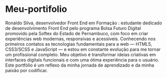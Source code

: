 # Meu-portifolio
 Ronaldo Silva, desenvolvedor Front End em Formação : estudante dedicado de desenvolvimento Front End pelo programa Bolsa Futuro Digital promovido pela Softex do Estado de Pernambuco, com foco em criar experiências web modernas, responsivas e acessíveis. Conhecendo  nos primeiros contatos as tecnologias fundamentais para a web — HTML5, CSS3/SCSS e JavaScript — e estou em constante evolução para me tornar um profissional completo. Meu objetivo é transformar ideias criativas em interfaces digitais funcionais e com uma ótima experiência para o usuário. Este portfólio é um reflexo da minha jornada de aprendizado e da minha paixão por codificar.
